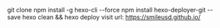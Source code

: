 git clone <repo>
npm install -g hexo-cli --force
npm install hexo-deployer-git --save
hexo clean && hexo deploy
visit url: https://smileusd.github.io/
